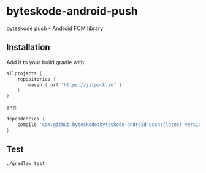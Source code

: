 # byteskode-android-push

byteskode push - Android FCM library

## Installation
Add it to your build.gradle with:
```gradle
allprojects {
    repositories {
        maven { url "https://jitpack.io" }
    }
}
```
and:

```gradle
dependencies {
    compile 'com.github.byteskode:byteskode-android-push:{latest version}'
}
```

## Test
```sh
./gradlew test
```
